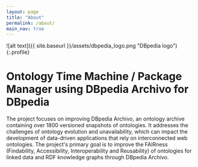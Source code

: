 ```yaml
---
layout: page
title: "About"
permalink: /about/
main_nav: true
---
```


![alt text]({{ site.baseurl }}/assets/dbpedia_logo.png "DBpedia logo"){:.profile}

# Ontology Time Machine / Package Manager using DBpedia Archivo for DBpedia

The project focuses on improving DBpedia Archivo, an ontology archive containing over 1800 versioned snapshots of ontologies. It addresses the challenges of ontology evolution and unavailability, which can impact the development of data-driven applications that rely on interconnected web ontologies. The project's primary goal is to improve the FAIRness (Findability, Accessibility, Interoperability and Reusability) of ontologies for linked data and RDF knowledge graphs through DBpedia Archivo.

